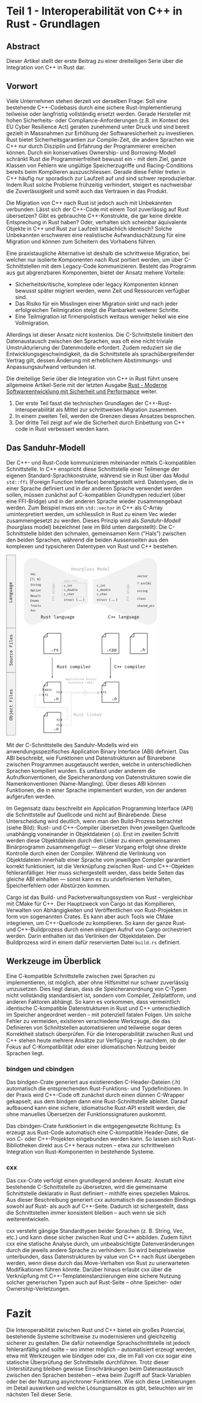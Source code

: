 # Teil 1 - Interoperabilität von C++ in Rust - Grundlagen

## Abstract

Dieser Artikel stellt der erste Beitrag zu einer dreiteiligen Serie über die Integration von C++ in Rust dar.

## Vorwort

Viele Unternehmen stehen derzeit vor derselben Frage: Soll eine bestehende C++-Codebasis durch eine sichere Rust-Implementierung teilweise oder langfristig vollständig ersetzt werden.
Gerade Hersteller mit hohen Sicherheits- oder Compliance-Anforderungen (z.B. im Kontext des EU Cyber Resilience Act) geraten zunehmend unter Druck und sind bereit gezielt in Massnahmen zur Erhöhung der Softwaresicherheit zu investieren.
Rust bietet Sicherheitsgarantien zur Compile-Zeit, die andere Sprachen wie C++ nur durch Disziplin und Erfahrung der Programmierer erreichen können.
Durch ein konservatives Ownership- und Borrowing-Modell schränkt Rust die Programmierfreiheit bewusst ein - mit dem Ziel, ganze Klassen von Fehlern wie ungültige Speicherzugriffe und Racing-Conditions bereits beim Kompilieren auszuschliessen.
Gerade diese Fehler treten in C++ häufig nur sporadisch zur Laufzeit auf und sind schwer reproduzierbar.
Indem Rust solche Probleme frühzeitig verhindert, steigert es nachweisbar die Zuverlässigkeit und somit auch das Vertrauen in das Produkt.

Die Migration von C++ nach Rust ist jedoch auch mit Unbekannten verbunden:
Lässt sich der C++-Code mit einem Tool zuverlässig auf Rust übersetzen?
Gibt es gebrauchte C++-Konstrukte, die gar keine direkte Entsprechung in Rust haben?
Oder, verhalten sich scheinbar äquivalente Objekte in C++ und Rust zur Laufzeit tatsächlich identisch?
Solche Unbekannten erschweren eine realistische Aufwandsschätzung für eine Migration und können zum Scheitern des Vorhabens führen.

Eine praxistaugliche Alternative ist deshalb die schrittweise Migration, bei welcher nur isolierte Komponenten nach Rust portiert werden, um über C-Schnittstellen mit dem Legacy-Code kommunizieren.
Besteht das Programm aus gut abgrenzbaren Komponenten, bietet der Ansatz mehere Vorteile:

* Sicherheitskritische, komplexe oder legacy Komponenten können bewusst später migriert werden, wenn Zeit und Ressourcen verfügbar sind.
* Das Risiko für ein Misslingen einer Migration sinkt und nach jeder erfolgreichen Teilmigration steigt die Planbarkeit weiterer Schritte.
* Eine Teilmigration ist firmenpolistisch weitaus weniger heikel wie eine Vollmigration.

Allerdings ist dieser Ansatz nicht kostenlos.
Die C-Schnittstelle limitiert den Datenaustausch zwischen den Sprachen, was oft eine nicht triviale Umstrukturierung der Datenmodelle erfordert.
Zudem reduziert sie die Entwicklungsgeschwindigkeit, da die Schnittstelle als sprachübergreifender Vertrag gilt, dessen Änderung mit erheblichem Abstimmungs- und Anpassungsaufwand verbunden ist.

Die dreiteilige Serie über die Integration von C++ in Rust führt unsere allgemeine Artikel-Serie mit der letzten Ausgabe [Rust - Moderne Softwareentwicklung mit Sicherheit und Performance](https://cudos.ch/de/news-insights/rust-moderne-softwareentwicklung-mit-sicherheit-und-performance/) weiter.

1. Der erste Teil fasst die technischen Grundlagen der C++-Rust-Interoperabilität als Mittel zur schrittweisen Migration zusammen.
2. In einem zweiten Teil, werden die Grenzen dieses Ansatzes besprochen.
3. Der dritte Teil zeigt auf wie die Sicherheit durch Einbettung von C++ code in Rust verbessert werden kann.

## Das Sanduhr-Modell

Der C++- und Rust-Code kommunizieren miteinander mittels C-kompatiblen Schnittstelle.
In C++ enspricht diese Schnittstelle einer Teilmenge der eigenen Standard-Sprachkonstrukte, während sie in Rust über das Modul `std::ffi` (Foreign Function Interface) bereitgestellt wird.
Datentypen, die in einer Sprache definiert und in der anderen Sprache verwendet werden sollen, müssen zunächst auf C-kompatiblen Grundtypen reduziert (über eine FFI-Bridge) und in der anderen Sprache wieder zusammengebaut werden.
Zum Beispiel muss ein `std::vector` in C++ als C-Array uminterpretiert werden, um schliesslich in Rust zu einem Vec wieder zusammengesetzt zu werden.
Dieses Prinzip wird als *Sanduhr-Modell* (hourglass model) bezeichnet (wie im Bild unten dargestellt):
Die C-Schnittstelle bildet den schmalen, gemeinsamen Kern ("Hals") zwischen den beiden Sprachen, während die beiden Aussenseiten aus den komplexen und typsicheren Datentypen von Rust und C++ bestehen.

<!-- ![hourglass_model](images/hourglass_model.png) -->
<img src="images/hourglass_model.png" alt="hourglass_model" width="400"/>

Mit der C-Schnittstelle des Sanduhr-Modells wird ein anwendungsspezifisches Application Binary Interface (ABI) definiert.
Das ABI beschreibt, wie Funktionen und Datenstrukturen auf Binarebene zwischen Programmen ausgetauscht werden, welche in unterschiedlichen Sprachen kompiliert wurden.
Es umfasst under anderem die Aufrufkonventionen, die Speicheranordung von Datenstrukturen sowie die Namenkonventionen (Name-Mangling).
Über dieses ABI können Funktionen, die in einer Sprache implementiert wurden, von der anderen aufgerufen werden.

Im Gegensatz dazu beschreibt ein Application Programming Interface (API) die Schnittstelle auf Quellcode und nicht auf Binärebende.
Diese Unterscheidung wird deutlich, wenn man den Build-Prozess betrachtet (siehe Bild):
Rust- und C++-Compiler übersetzen ihren jeweiligen Quellcode unabhängig voneinander in Objektdateien (.o).
Erst im zweiten Schritt werden diese Objektdateien durch den Linker zu einem gemeinsamen Binärprogramm zusammengefügt — dieser Vorgang erfolgt ohne direkte Kontrolle durch einen der Compiler.
Während die Verlinkung von Objektdateien innerhalb einer Sprache vom jeweiligen Compiler garantiert korrekt funktioniert, ist die Verknüpfung zwischen Rust- und C++-Objekten fehleranfälliger.
Hier muss sichergestellt werden, dass beide Seiten das gleiche ABI einhalten — sonst kann es zu undefiniertem Verhalten, Speicherfehlern oder Abstürzen kommen.

<!-- ## Multilingualer Build-Prozess in Cargo -->

Cargo ist das Build- und Packetverwaltungssystem von Rust - vergleichbar mit CMake für C++.
Der Hauptzweck von Cargo ist das Kompilieren, Verwalten von Abhängigkeiten und Veröffentlichen von Rust-Projekten in form von sogenannten Crates.
Es kann aber auch Tools wie CMake integrieren, um C++-Quellcode zu kompilieren.
So kann der ganze Rust- und C++-Buildprozess durch einen einzigen Aufruf von Cargo orchestriert werden.
Darin enthalten ist das Verlinken der Objektdateien.
Der Buildprozess wird in einem dafür reservierten Datei `build.rs` definiert.

## Werkzeuge im Überblick

Eine C-kompatible Schnittstelle zwischen zwei Sprachen zu implementieren, ist möglich, aber ohne Hilfsmittel nur schwer zuverlässig umzusetzen.
Dies liegt daran, dass die Speicheranordnung von C-Typen nicht vollständig standardisiert ist, sondern vom Compiler, Zeilplattform, und anderen Faktoren abhängt.
So kann es vorkommen, dass vermeintlich identische C-kompatible Datenstrukturen in Rust und C++ unterschiedlich im Speicher angeordnet werden – mit potenziell fatalen Folgen.
Um solche Fehler zu vermeiden, existieren verschiedene Werkzeuge, die das Definieren von Schnittstellen automatisieren und teilweise sogar deren Korrektheit statisch überprüfen.
Für die Interoperabilität zwischen Rust und C++ stehen heute mehrere Ansätze zur Verfügung – je nachdem, ob der Fokus auf C-Kompatibilität oder einer idiomatischen Nutzung beider Sprachen liegt.

### bindgen und cbindgen

Das bindgen-Crate generiert aus existierenden C-Header-Dateien (.h) automatisch die entsprechenden Rust-Funktions- und Typdefinitionen.
In der Praxis wird C++-Code oft zunächst durch einen dünnen C-Wrapper gekapselt, aus dem bindgen dann eine Rust-Schnittstelle ableitet.
Darauf aufbauend kann eine sichere, idiomatische Rust-API erstellt werden, die ohne manuelles Übersetzen der Funktionssignaturen auskommt.

Das cbindgen-Crate funktioniert in die entgegengesetzte Richtung:
Es erzeugt aus Rust-Code automatisch eine C-kompatible Header-Datei, die von C- oder C++-Projekten eingebunden werden kann.
So lassen sich Rust-Bibliotheken direkt aus C++ heraus nutzen – etwa zur schrittweisen Integration von Rust-Komponenten in bestehende Systeme.

### cxx

Das cxx-Crate verfolgt einen grundlegend anderen Ansatz.
Anstatt eine bestehende C-Schnittstelle zu übersetzen, wird die gemeinsame Schnittstelle deklarativ in Rust definiert – mithilfe eines speziellen Makros.
Aus dieser Beschreibung generiert cxx automatisch die passenden Bindings sowohl auf Rust- als auch auf C++-Seite.
Dadurch ist sichergestellt, dass die Schnittstellen immer konsistent bleiben – auch wenn sie sich weiterentwickeln.

cxx versteht gängige Standardtypen beider Sprachen (z. B. String, Vec, etc.) und kann diese sicher zwischen Rust und C++ abbilden.
Zudem führt cxx eine statische Analyse durch, um unbeabsichtigte Datenveränderungen durch die jeweils andere Sprache zu verhindern.
So wird beispielsweise unterbunden, dass Datenstrukturen by value von C++ nach Rust übergeben werden, wenn diese durch das Move-Verhalten von Rust zu unerwarteten Modifikationen führen könnte.
Darüber hinaus erlaubt cxx über die Verknüpfung mit C++-Templateinstanziierungen eine sichere Nutzung solcher generischen Typen auch auf Rust-Seite – ohne Speicher- oder Ownership-Verletzungen.

# Fazit

Die Interoperabilität zwischen Rust und C++ bietet ein großes Potenzial, bestehende Systeme schrittweise zu modernisieren und gleichzeitig sicherer zu gestalten.
Die dafür notwendige Sprachschnittstelle ist jedoch fehleranfällig und sollte – wo immer möglich – automatisiert erzeugt werden, etwa mit Werkzeugen wie bindgen oder cxx, die im Fall von cxx sogar eine statische Überprüfung der Schnittstelle durchführen.
Trotz dieser Unterstützung bleiben gewisse Einschränkungen beim Datenaustausch zwischen den Sprachen bestehen – etwa beim Zugriff auf Stack-Variablen oder bei der Nutzung asynchroner Funktionen.
Wie sich diese Limitierungen im Detail auswirken und welche Lösungsansätze es gibt, beleuchten wir im nächsten Teil dieser Serie.
